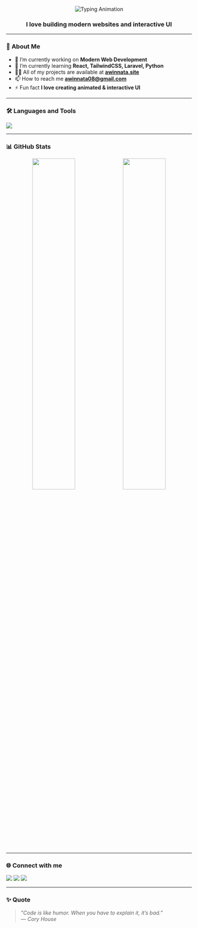 <p align="center">
  <img src="https://readme-typing-svg.demolab.com?font=Poppins&size=28&pause=1000&color=9F51F7&width=500&lines=Hi%2C+I'm+Awin+Nata;Freelance+Web+Developer;React+%26+Tailwind+Enthusiast;Love+Building+Modern+UI" alt="Typing Animation" />
</p>


<h3 align="center">I love building modern websites and interactive UI</h3>

---

### 🚀 **About Me**
- 🔭 I’m currently working on **Modern Web Development**
- 🌱 I’m currently learning **React, TailwindCSS, Laravel, Python**
- 👨‍💻 All of my projects are available at **[awinnata.site](https://awinnata.site/)**
- 📫 How to reach me **awinnata08@gmail.com**
- ⚡ Fun fact **I love creating animated & interactive UI**

---

### 🛠 **Languages and Tools**
<p align="left">
  <img src="https://skillicons.dev/icons?i=html,css,js,react,tailwind,php,laravel,python,git,github,vscode" />
</p>

---

### 📊 **GitHub Stats**
<p align="center">
  <img width="48%" src="https://github-readme-stats.vercel.app/api?username=awinnata29&show_icons=true&theme=radical" />
  <img width="48%" src="https://github-readme-streak-stats.herokuapp.com/?user=awinnata29&theme=radical" />
</p>

---

### 🌐 **Connect with me**
<p align="left">
  <a href="https://linkedin.com" target="_blank"><img src="https://skillicons.dev/icons?i=linkedin" /></a>
  <a href="https://github.com/awinnata29" target="_blank"><img src="https://skillicons.dev/icons?i=github" /></a>
  <a href="https://instagram.com" target="_blank"><img src="https://skillicons.dev/icons?i=instagram" /></a>
</p>

---

### ✨ **Quote**
> *"Code is like humor. When you have to explain it, it’s bad."*  
— *Cory House*
